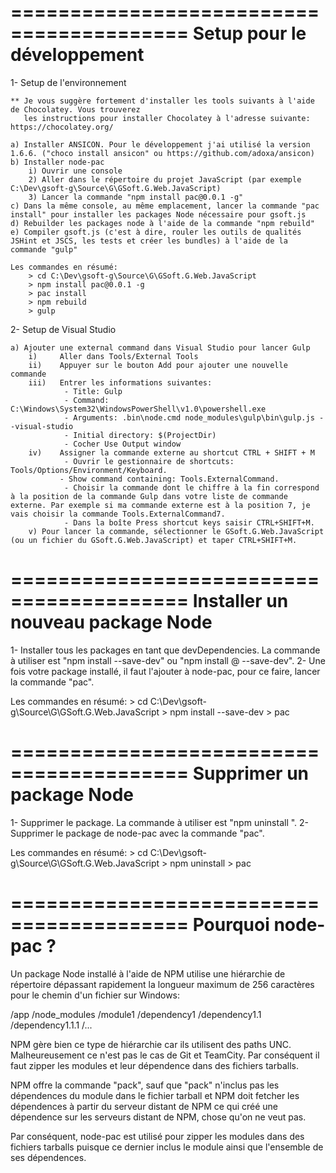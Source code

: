 =========================================
Setup pour le développement
=========================================

1- Setup de l'environnement

	** Je vous suggère fortement d'installer les tools suivants à l'aide de Chocolatey. Vous trouverez
	   les instructions pour installer Chocolatey à l'adresse suivante: https://chocolatey.org/

	a) Installer ANSICON. Pour le développement j'ai utilisé la version 1.6.6. ("choco install ansicon" ou https://github.com/adoxa/ansicon)
	b) Installer node-pac
		i) Ouvrir une console
		2) Aller dans le répertoire du projet JavaScript (par exemple C:\Dev\gsoft-g\Source\G\GSoft.G.Web.JavaScript)
		3) Lancer la commande "npm install pac@0.0.1 -g"
	c) Dans la même console, au même emplacement, lancer la commande "pac install" pour installer les packages Node nécessaire pour gsoft.js
	d) Rebuilder les packages node à l'aide de la commande "npm rebuild"
	e) Compiler gsoft.js (c'est à dire, rouler les outils de qualités JSHint et JSCS, les tests et créer les bundles) à l'aide de la commande "gulp"

	Les commandes en résumé:
		> cd C:\Dev\gsoft-g\Source\G\GSoft.G.Web.JavaScript
		> npm install pac@0.0.1 -g
		> pac install
		> npm rebuild
		> gulp

2- Setup de Visual Studio

	a) Ajouter une external command dans Visual Studio pour lancer Gulp
		i) ​    Aller dans Tools/External Tools
		ii)    Appuyer sur le bouton Add pour ajouter une nouvelle commande
		iii)   Entrer les informations suivantes:
				- Title: Gulp
				- Command: C:\Windows\System32\WindowsPowerShell\v1.0\powershell.exe
				- Arguments: .bin\node.cmd node_modules\gulp\bin\gulp.js --visual-studio
				- Initial directory: $(ProjectDir)​
				- Cocher Use Output window
		iv) ​   Assigner la commande externe au shortcut CTRL + SHIFT + M
				- Ouvrir le gestionnaire de shortcuts: Tools/Options/Environment/Keyboard.
			​	- Show command containing: Tools.ExternalCommand​.
				- Choisir la commande dont le chiffre à la fin correspond à la position de la commande Gulp dans votre liste de commande externe. Par exemple si ma commande externe est à la position 7, je vais choisir la commande Tools.ExternalCommand7.​
				- Dans la boîte Press shortcut keys saisir CTRL+SHIFT+M.
		v) ​Pour lancer la commande, sélectionner le GSoft.G.Web.JavaScript (ou un fichier du GSoft.G.Web.JavaScript) et taper CTRL+SHIFT+M.

=========================================
Installer un nouveau package Node
=========================================

1- Installer tous les packages en tant que devDependencies. La commande à utiliser est "npm install <package> --save-dev" ou "npm install <package>@<version> --save-dev".
2- Une fois votre package installé, il faut l'ajouter à node-pac, pour ce faire, lancer la commande "pac".

Les commandes en résumé:
	> cd C:\Dev\gsoft-g\Source\G\GSoft.G.Web.JavaScript
	> npm install <package> --save-dev
	> pac

=========================================
Supprimer un package Node
=========================================

1- Supprimer le package. La commande à utiliser est "npm uninstall <package>".
2- Supprimer le package de node-pac avec la commande "pac".

Les commandes en résumé:
	> cd C:\Dev\gsoft-g\Source\G\GSoft.G.Web.JavaScript
	> npm uninstall <package>
	> pac

=========================================
Pourquoi node-pac ?
=========================================

Un package Node installé à l'aide de NPM utilise une hiérarchie de répertoire dépassant rapidement la longueur maximum de 256 caractères pour le chemin 
d'un fichier sur Windows:

   /app
	  /node_modules
	     /module1
		    /dependency1
				/dependency1.1
				   /dependency1.1.1
				      /...

NPM gère bien ce type de hiérarchie car ils utilisent des paths UNC. Malheureusement ce n'est pas le cas de Git et TeamCity. Par conséquent il faut zipper les modules
et leur dépendence dans des fichiers tarballs.

NPM offre la commande "pack", sauf que "pack" n'inclus pas les dépendences du module dans le fichier tarball et NPM doit fetcher les dépendences à partir du serveur distant
de NPM ce qui créé une dépendence sur les serveurs distant de NPM, chose qu'on ne veut pas.

Par conséquent, node-pac est utilisé pour zipper les modules dans des fichiers tarballs puisque ce dernier inclus le module ainsi que l'ensemble de ses dépendences.